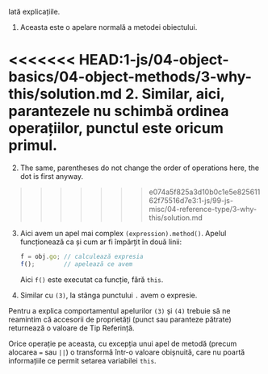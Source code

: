 
Iată explicațiile.

1. Aceasta este o apelare normală a metodei obiectului.

<<<<<<< HEAD:1-js/04-object-basics/04-object-methods/3-why-this/solution.md
2. Similar, aici, parantezele nu schimbă ordinea operațiilor, punctul este oricum primul.
=======
2. The same, parentheses do not change the order of operations here, the dot is first anyway.
>>>>>>> e074a5f825a3d10b0c1e5e82561162f75516d7e3:1-js/99-js-misc/04-reference-type/3-why-this/solution.md

3. Aici avem un apel mai complex `(expression).method()`. Apelul funcționează ca și cum ar fi împărțit în două linii:

    ```js no-beautify
    f = obj.go; // calculează expresia
    f();        // apelează ce avem
    ```

    Aici `f()` este executat ca funcție, fără `this`.

4. Similar cu `(3)`, la stânga punctului `.` avem o expresie.

Pentru a explica comportamentul apelurilor `(3)` și `(4)` trebuie să ne reamintim că accesorii de proprietăți (punct sau paranteze pătrate) returnează o valoare de Tip Referință.  

Orice operație pe aceasta, cu excepția unui apel de metodă (precum alocarea `=` sau `||`) o transformă într-o valoare obișnuită, care nu poartă informațiile ce permit setarea variabilei `this`.

